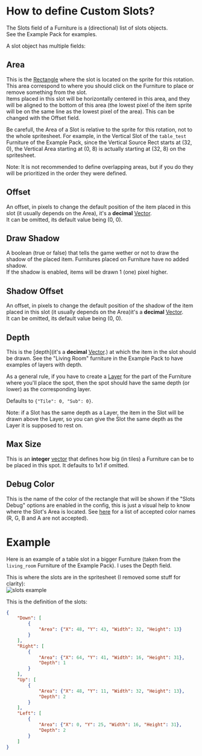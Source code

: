 # How to define Custom Slots?

The Slots field of a Furniture is a (directional) list of slots objects.  
See the Example Pack for examples.

A slot object has multiple fields:

## Area

This is the [Rectangle](https://github.com/Leroymilo/FurnitureFramework/blob/main/doc/Structures/Rectangle.md) where the slot is located on the sprite for this rotation. This area correspond to where you should click on the Furniture to place or remove something from the slot.  
Items placed in this slot will be horizontally centered in this area, and they will be aligned to the bottom of this area (the lowest pixel of the item sprite will be on the same line as the lowest pixel of the area). This can be changed with the Offset field.  

Be carefull, the Area of a Slot is relative to the sprite for this rotation, not to the whole spritesheet. For example, in the Vertical Slot of the `table_test` Furniture of the Example Pack, since the Vertical Source Rect starts at (32, 0), the Vertical Area starting at (0, 8) is actually starting at (32, 8) on the spritesheet.

Note: It is not recommended to define overlapping areas, but if you do they will be prioritized in the order they were defined.

## Offset

An offset, in pixels to change the default position of the item placed in this slot (it usually depends on the Area), it's a **decimal** [Vector](https://github.com/Leroymilo/FurnitureFramework/blob/main/doc/Structures/Vector.md).  
It can be omitted, its default value being (0, 0).

## Draw Shadow

A boolean (true or false) that tells the game wether or not to draw the shadow of the placed item. Furnitures placed on Furniture have no added shadow.  
If the shadow is enabled, items will be drawn 1 (one) pixel higher.

## Shadow Offset

An offset, in pixels to change the default position of the shadow of the item placed in this slot (it usually depends on the Area)it's a **decimal** [Vector](https://github.com/Leroymilo/FurnitureFramework/blob/main/doc/Structures/Vector.md).  
It can be omitted, its default value being (0, 0).

## Depth

This is the [depth](it's a **decimal** [Vector](https://github.com/Leroymilo/FurnitureFramework/blob/main/doc/Structures/Depth.md).) at which the item in the slot should be drawn. See the "Living Room" furniture in the Example Pack to have examples of layers with depth.  

As a general rule, if you have to create a [Layer](https://github.com/Leroymilo/FurnitureFramework/blob/main/doc/Furniture.md#layers) for the part of the Furniture where you'll place the spot, then the spot should have the same depth (or lower) as the corresponding layer.

Defaults to `{"Tile": 0, "Sub": 0}`.

Note: if a Slot has the same depth as a Layer, the item in the Slot will be drawn above the Layer, so you can give the Slot the same depth as the Layer it is supposed to rest on.

## Max Size

This is an **integer** [vector](https://github.com/Leroymilo/FurnitureFramework/blob/main/doc/Structures/Vector.md) that defines how big (in tiles) a Furniture can be to be placed in this spot. It defaults to 1x1 if omitted.

## Debug Color

This is the name of the color of the rectangle that will be shown if the "Slots Debug" options are enabled in the config, this is just a visual help to know where the Slot's Area is located. See [here](https://learn.microsoft.com/en-us/dotnet/api/system.drawing.color?view=net-8.0#properties) for a list of accepted color names (R, G, B and A are not accepted).

# Example

Here is an example of a table slot in a bigger Furniture (taken from the `living_room` Furniture of the Example Pack). I uses the Depth field.

This is where the slots are in the spritesheet (I removed some stuff for clarity):  
![slots example](https://github.com/Leroymilo/FurnitureFramework/blob/main/doc/images/slots_example.png)

This is the definition of the slots:
```json
{
	"Down": [
		{
			"Area": {"X": 48, "Y": 43, "Width": 32, "Height": 13}
		}
	],
	"Right": [
		{
			"Area": {"X": 64, "Y": 41, "Width": 16, "Height": 31},
			"Depth": 1
		}
	],
	"Up": [
		{
			"Area": {"X": 48, "Y": 11, "Width": 32, "Height": 13},
			"Depth": 2
		}
	],
	"Left": [
		{
			"Area": {"X": 0, "Y": 25, "Width": 16, "Height": 31},
			"Depth": 2
		}
	]
}
```